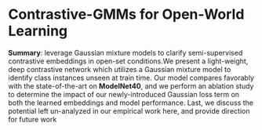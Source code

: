 # Contrastive-GMMs for Open-World Learning
**Summary**: leverage Gaussian mixture models to clarify semi-supervised contrastive embeddings in open-set conditions.We present a light-weight, deep contrastive network which utilizes a Gaussian mixture model to identify class instances unseen at train time. Our model compares favorably with the state-of-the-art on __ModelNet40__, and we perform an ablation study to determine the impact of our newly-introduced Gaussian loss term on both the learned embeddings and model performance. Last, we discuss the potential left un-analyzed in our empirical work here, and provide direction for future work



